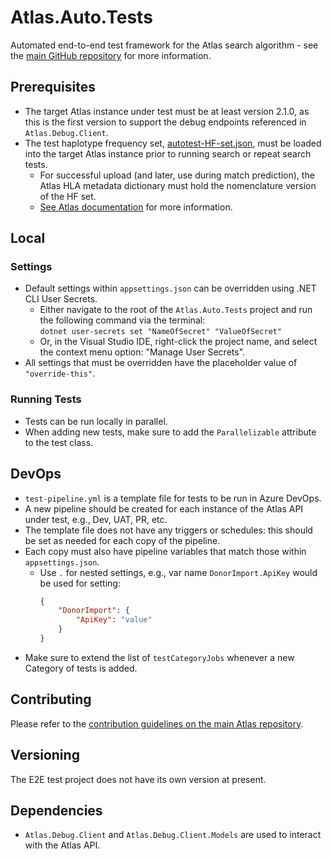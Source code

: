 # Atlas.Auto.Tests
Automated end-to-end test framework for the Atlas search algorithm - see the [main GitHub repository](http://github.com/Anthony-Nolan/Atlas?tab=readme-ov-file#atlas---donor-search-algorithm-as-a-service) for more information.

## Prerequisites
- The target Atlas instance under test must be at least version 2.1.0, as this is the first version to support the debug endpoints referenced in `Atlas.Debug.Client`.
- The test haplotype frequency set, [autotest-HF-set.json](/Atlas.Auto.Tests/TestHelpers/SourceData/autotest-HF-set.json), must be loaded into the target Atlas instance prior to running search or repeat search tests.
  - For successful upload (and later, use during match prediction), the Atlas HLA metadata dictionary must hold the nomenclature version of the HF set.
  - [See Atlas documentation](https://github.com/Anthony-Nolan/Atlas/blob/master/README_Integration.md#haplotype-frequency-sets) for more information.

## Local

### Settings
- Default settings within `appsettings.json` can be overridden using .NET CLI User Secrets.
  - Either navigate to the root of the `Atlas.Auto.Tests` project and run the following command via the terminal:  
```dotnet user-secrets set "NameOfSecret" "ValueOfSecret"```
  - Or, in the Visual Studio IDE, right-click the project name, and select the context menu option: "Manage User Secrets".
- All settings that must be overridden have the placeholder value of `"override-this"`.

### Running Tests
- Tests can be run locally in parallel.
- When adding new tests, make sure to add the `Parallelizable` attribute to the test class.

## DevOps
- `test-pipeline.yml` is a template file for tests to be run in Azure DevOps.
- A new pipeline should be created for each instance of the Atlas API under test, e.g., Dev, UAT, PR, etc.
- The template file does not have any triggers or schedules: this should be set as needed for each copy of the pipeline.
- Each copy must also have pipeline variables that match those within `appsettings.json`.
  - Use `.` for nested settings, e.g., var name `DonorImport.ApiKey` would be used for setting:
	```json
	{
		"DonorImport": { 
			"ApiKey": "value" 
		}
	}
	```
- Make sure to extend the list of `testCategoryJobs` whenever a new Category of tests is added.

## Contributing
Please refer to the [contribution guidelines on the main Atlas repository](https://github.com/Anthony-Nolan/Atlas/blob/master/README_Contribution_Versioning.md).

## Versioning
The E2E test project does not have its own version at present.

## Dependencies
- `Atlas.Debug.Client` and `Atlas.Debug.Client.Models` are used to interact with the Atlas API.